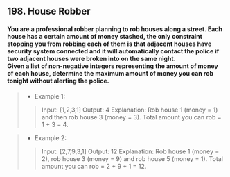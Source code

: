 ## 198. House Robber
#### You are a professional robber planning to rob houses along a street. Each house has a certain amount of money stashed, the only constraint stopping you from robbing each of them is that adjacent houses have security system connected and it will automatically contact the police if two adjacent houses were broken into on the same night.<br>Given a list of non-negative integers representing the amount of money of each house, determine the maximum amount of money you can rob tonight without alerting the police.

>* Example 1:
>> Input: [1,2,3,1]
>> Output: 4
>> Explanation: Rob house 1 (money = 1) and then rob house 3 (money = 3). Total amount you can rob = 1 + 3 = 4.

>* Example 2:
>> Input: [2,7,9,3,1]
>> Output: 12
>> Explanation: Rob house 1 (money = 2), rob house 3 (money = 9) and rob house 5 (money = 1). Total amount you can rob = 2 + 9 + 1 = 12.